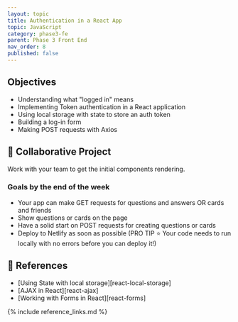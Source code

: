 ```yaml
---
layout: topic
title: Authentication in a React App
topic: JavaScript
category: phase3-fe
parent: Phase 3 Front End
nav_order: 8
published: false
---
```


## Objectives

- Understanding what "logged in" means
- Implementing Token authentication in a React application
- Using local storage with state to store an auth token
- Building a log-in form
- Making POST requests with Axios

## 🎯 Collaborative Project

Work with your team to get the initial components rendering.

### Goals by the end of the week

- Your app can make GET requests for questions and answers OR cards and friends
- Show questions or cards on the page
- Have a solid start on POST requests for creating questions or cards
- Deploy to Netlify as soon as possible (PRO TIP ⭐ Your code needs to run locally with no errors before you can deploy it!)

## 🔖 References

- [Using State with local storage][react-local-storage]
- [AJAX in React][react-ajax]
- [Working with Forms in React][react-forms]

{% include reference_links.md %}
